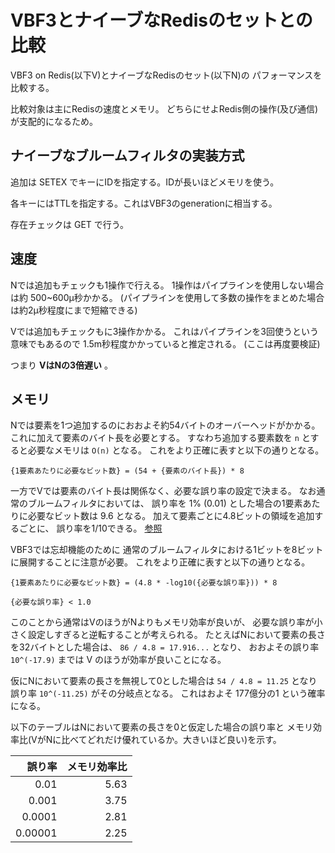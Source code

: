 # VBF3とナイーブなRedisのセットとの比較

VBF3 on Redis(以下V)とナイーブなRedisのセット(以下N)の
パフォーマンスを比較する。

比較対象は主にRedisの速度とメモリ。
どちらにせよRedis側の操作(及び通信)が支配的になるため。

## ナイーブなブルームフィルタの実装方式

追加は SETEX でキーにIDを指定する。IDが長いほどメモリを使う。

各キーにはTTLを指定する。これはVBF3のgenerationに相当する。

存在チェックは GET で行う。

## 速度

Nでは追加もチェックも1操作で行える。
1操作はパイプラインを使用しない場合は約 500~600μ秒かかる。
(パイプラインを使用して多数の操作をまとめた場合は約2μ秒程度にまで短縮できる)

Vでは追加もチェックもに3操作かかる。
これはパイプラインを3回使うという意味でもあるので
1.5m秒程度かかっていると推定される。
(ここは再度要検証)

つまり **VはNの3倍遅い** 。

## メモリ

Nでは要素を1つ追加するのにおおよそ約54バイトのオーバーヘッドがかかる。
これに加えて要素のバイト長を必要とする。
すなわち追加する要素数を `n` とすると必要なメモリは `O(n)` となる。
これをより正確に表すと以下の通りとなる。

```
{1要素あたりに必要なビット数} = (54 + {要素のバイト長}) * 8
```

一方でVでは要素のバイト長は関係なく、必要な誤り率の設定で決まる。
なお通常のブルームフィルタにおいては、
誤り率を 1% (0.01) とした場合の1要素あたりに必要なビット数は 9.6 となる。
加えて要素ごとに4.8ビットの領域を追加するごとに、
誤り率を1/10できる。
[参照](https://ja.wikipedia.org/wiki/%E3%83%96%E3%83%AB%E3%83%BC%E3%83%A0%E3%83%95%E3%82%A3%E3%83%AB%E3%82%BF#%E7%A9%BA%E9%96%93%E7%9A%84/%E6%99%82%E9%96%93%E7%9A%84%E3%81%AA%E5%84%AA%E4%BD%8D%E6%80%A7)

VBF3では忘却機能のために
通常のブルームフィルタにおける1ビットを8ビットに展開することに注意が必要。
これをより正確に表すと以下の通りとなる。

```
{1要素あたりに必要なビット数} = (4.8 * -log10({必要な誤り率})) * 8

{必要な誤り率} < 1.0
```

このことから通常はVのほうがNよりもメモリ効率が良いが、
必要な誤り率が小さく設定しすぎると逆転することが考えられる。
たとえばNにおいて要素の長さを32バイトとした場合は、
`86 / 4.8 = 17.916...` となり、
おおよその誤り率 `10^(-17.9)` までは V のほうが効率が良いことになる。

仮にNにおいて要素の長さを無視して0とした場合は
`54 / 4.8 = 11.25` となり
誤り率 `10^(-11.25)` がその分岐点となる。
これはおよそ 177億分の1 という確率になる。

以下のテーブルはNにおいて要素の長さを0と仮定した場合の誤り率と
メモリ効率比(VがNに比べてどれだけ優れているか。大きいほど良い)を示す。

誤り率 | メモリ効率比
------:|------------:
0.01   |5.63
0.001  |3.75
0.0001 |2.81
0.00001|2.25
